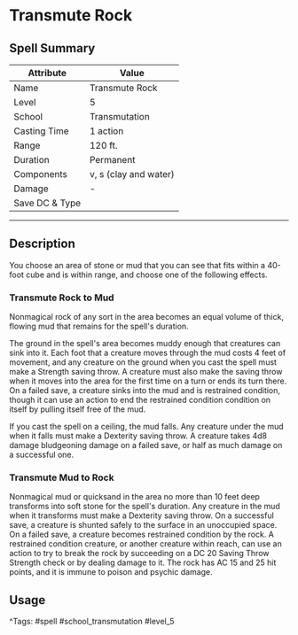 # Transmute Rock

## Spell Summary

| Attribute        | Value                  |
|------------------|------------------------|
| Name             | Transmute Rock                 |
| Level            | 5                |
| School           | Transmutation          |
| Casting Time     | 1 action              |
| Range            | 120 ft.            |
| Duration         | Permanent             |
| Components       | v, s (clay and water)             |
| Damage           | -               |
| Save DC & Type   |              |

---

## Description

You choose an area of stone or mud that you can see that fits within a 40-foot cube and is within range, and choose one of the following effects.

### Transmute Rock to Mud

Nonmagical rock of any sort in the area becomes an equal volume of thick, flowing mud that remains for the spell's duration.

The ground in the spell's area becomes muddy enough that creatures can sink into it. Each foot that a creature moves through the mud costs 4 feet of movement, and any creature on the ground when you cast the spell must make a Strength saving throw. A creature must also make the saving throw when it moves into the area for the first time on a turn or ends its turn there. On a failed save, a creature sinks into the mud and is restrained condition, though it can use an action to end the restrained condition condition on itself by pulling itself free of the mud.

If you cast the spell on a ceiling, the mud falls. Any creature under the mud when it falls must make a Dexterity saving throw. A creature takes 4d8 damage bludgeoning damage on a failed save, or half as much damage on a successful one.

### Transmute Mud to Rock

Nonmagical mud or quicksand in the area no more than 10 feet deep transforms into soft stone for the spell's duration. Any creature in the mud when it transforms must make a Dexterity saving throw. On a successful save, a creature is shunted safely to the surface in an unoccupied space. On a failed save, a creature becomes restrained condition by the rock. A restrained condition creature, or another creature within reach, can use an action to try to break the rock by succeeding on a DC 20 Saving Throw Strength check or by dealing damage to it. The rock has AC 15 and 25 hit points, and it is immune to poison and psychic damage.

## Usage


^Tags: #spell #school_transmutation #level_5